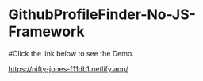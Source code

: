 # GithubProfileFinder-No-JS-Framework

#Click the link below to see the Demo.

https://nifty-jones-f11db1.netlify.app/
